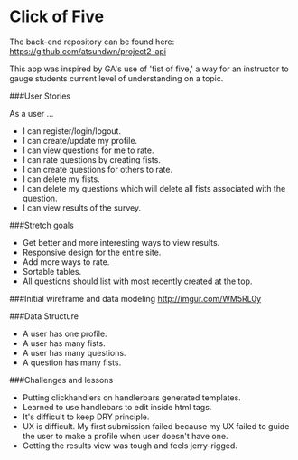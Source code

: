 # Click of Five

The back-end repository can be found here: https://github.com/atsundwn/project2-api

This app was inspired by GA's use of 'fist of five,' a way for an instructor to gauge students current level of understanding on a topic.

###User Stories

As a user ...

  * I can register/login/logout.
  * I can create/update my profile.
  * I can view questions for me to rate.
  * I can rate questions by creating fists.
  * I can create questions for others to rate.
  * I can delete my fists.
  * I can delete my questions which will delete all fists associated with the question.
  * I can view results of the survey.

###Stretch goals

  * Get better and more interesting ways to view results.
  * Responsive design for the entire site.
  * Add more ways to rate.
  * Sortable tables.
  * All questions should list with most recently created at the top.

###Initial wireframe and data modeling
http://imgur.com/WM5RL0y

###Data Structure

  * A user has one profile.
  * A user has many fists.
  * A user has many questions.
  * A question has many fists.

###Challenges and lessons

  * Putting clickhandlers on handlerbars generated templates.
  * Learned to use handlebars to edit inside html tags.
  * It's difficult to keep DRY principle.
  * UX is difficult.  My first submission failed because my UX failed to guide the user to make a profile when user doesn't have one.
  * Getting the results view was tough and feels jerry-rigged.
